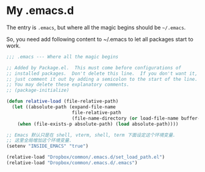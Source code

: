 # My .emacs.d

The entry is `.emacs`, but where all the magic begins should be `~/.emacs`.

So, you need add following content to ~/.emacs to let all packages start to work.

```el
;;; .emacs --- Where all the magic begins

;; Added by Package.el.  This must come before configurations of
;; installed packages.  Don't delete this line.  If you don't want it,
;; just comment it out by adding a semicolon to the start of the line.
;; You may delete these explanatory comments.
;; (package-initialize)

(defun relative-load (file-relative-path)
  (let ((absolute-path (expand-file-name
                        file-relative-path
                        (file-name-directory (or load-file-name buffer-file-name)))))
    (when (file-exists-p absolute-path) (load absolute-path))))

;; Emacs 默认只是在 shell, vterm, shell, term 下面设定这个环境变量.
;; 这里全局增加这个环境变量.
(setenv "INSIDE_EMACS" "true")

(relative-load "Dropbox/common/.emacs.d/set_load_path.el")
(relative-load "Dropbox/common/.emacs.d/.emacs")
```

